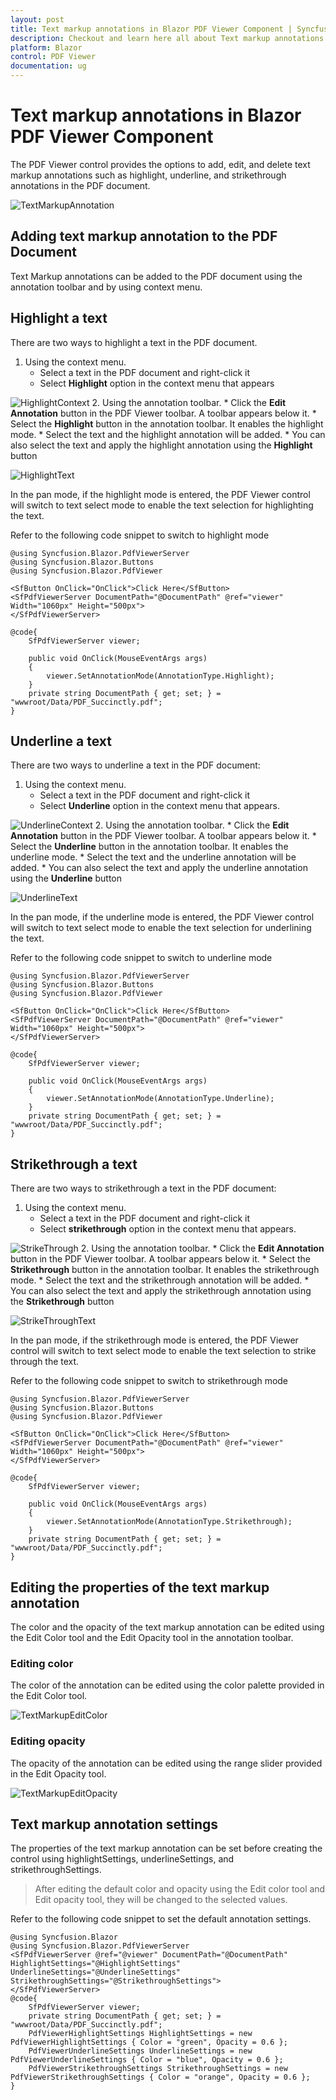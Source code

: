 ```yaml
---
layout: post
title: Text markup annotations in Blazor PDF Viewer Component | Syncfusion
description: Checkout and learn here all about Text markup annotations in Syncfusion Blazor PDF Viewer component and more.
platform: Blazor
control: PDF Viewer
documentation: ug
---
```


# Text markup annotations in Blazor PDF Viewer Component

The PDF Viewer control provides the options to add, edit, and delete text markup annotations such as highlight, underline, and strikethrough annotations in the PDF document.

![TextMarkupAnnotation](../../pdfviewer/images/text_markup_annotation.png)

## Adding text markup annotation to the PDF Document

Text Markup annotations can be added to the PDF document using the annotation toolbar and by using context menu.

## Highlight a text

There are two ways to highlight a text in the PDF document.
1. Using the context menu.
    * Select a text in the PDF document and right-click it
    * Select **Highlight** option in the context menu that appears

![HighlightContext](../../pdfviewer/images/highlight_context.png)
2. Using the annotation toolbar.
    * Click the **Edit Annotation** button in the PDF Viewer toolbar.  A toolbar appears below it.
    * Select the **Highlight** button in the annotation toolbar. It enables the highlight mode.
    * Select the text and the highlight annotation will be added.
    * You can also select the text and apply the highlight annotation using the **Highlight** button

![HighlightText](../../pdfviewer/images/highlight_text.png)

In the pan mode, if the highlight mode is entered, the PDF Viewer control will switch to text select mode to enable the text selection for highlighting the text.

Refer to the following code snippet to switch to highlight mode

```cshtml
@using Syncfusion.Blazor.PdfViewerServer
@using Syncfusion.Blazor.Buttons
@using Syncfusion.Blazor.PdfViewer

<SfButton OnClick="OnClick">Click Here</SfButton>
<SfPdfViewerServer DocumentPath="@DocumentPath" @ref="viewer" Width="1060px" Height="500px">
</SfPdfViewerServer>

@code{
    SfPdfViewerServer viewer;

    public void OnClick(MouseEventArgs args)
    {
        viewer.SetAnnotationMode(AnnotationType.Highlight);
    }
    private string DocumentPath { get; set; } = "wwwroot/Data/PDF_Succinctly.pdf";
}
```

## Underline a text

There are two ways to underline a text in the PDF document:
1. Using the context menu.
    * Select a text in the PDF document and right-click it
    * Select **Underline** option in the context menu that appears.

![UnderlineContext](../../pdfviewer/images/underline_context.png)
2. Using the annotation toolbar.
    * Click the **Edit Annotation** button in the PDF Viewer toolbar.  A toolbar appears below it.
    * Select the **Underline** button in the annotation toolbar. It enables the underline mode.
    * Select the text and the underline annotation will be added.
    * You can also select the text and apply the underline annotation using the **Underline** button

![UnderlineText](../../pdfviewer/images/underline_text.png)

In the pan mode, if the underline mode is entered, the PDF Viewer control will switch to text select mode to enable the text selection for underlining the text.

Refer to the following code snippet to switch to underline mode

```cshtml
@using Syncfusion.Blazor.PdfViewerServer
@using Syncfusion.Blazor.Buttons
@using Syncfusion.Blazor.PdfViewer

<SfButton OnClick="OnClick">Click Here</SfButton>
<SfPdfViewerServer DocumentPath="@DocumentPath" @ref="viewer" Width="1060px" Height="500px">
</SfPdfViewerServer>

@code{
    SfPdfViewerServer viewer;

    public void OnClick(MouseEventArgs args)
    {
        viewer.SetAnnotationMode(AnnotationType.Underline);
    }
    private string DocumentPath { get; set; } = "wwwroot/Data/PDF_Succinctly.pdf";
}
```

## Strikethrough a text

There are two ways to strikethrough a text in the PDF document:
1. Using the context menu.
    * Select a text in the PDF document and right-click it
    * Select **strikethrough** option in the context menu that appears.

![StrikeThrough](../../pdfviewer/images/strikethrough_context.png)
2. Using the annotation toolbar.
    * Click the **Edit Annotation** button in the PDF Viewer toolbar.  A toolbar appears below it.
    * Select the **Strikethrough** button in the annotation toolbar. It enables the strikethrough mode.
    * Select the text and the strikethrough annotation will be added.
    * You can also select the text and apply the strikethrough annotation using the **Strikethrough** button

![StrikeThroughText](../../pdfviewer/images/strike_through.png)

In the pan mode, if the strikethrough mode is entered, the PDF Viewer control will switch to text select mode to enable the text selection to strike through the text.

Refer to the following code snippet to switch to strikethrough mode

```cshtml
@using Syncfusion.Blazor.PdfViewerServer
@using Syncfusion.Blazor.Buttons
@using Syncfusion.Blazor.PdfViewer

<SfButton OnClick="OnClick">Click Here</SfButton>
<SfPdfViewerServer DocumentPath="@DocumentPath" @ref="viewer" Width="1060px" Height="500px">
</SfPdfViewerServer>

@code{
    SfPdfViewerServer viewer;

    public void OnClick(MouseEventArgs args)
    {
        viewer.SetAnnotationMode(AnnotationType.Strikethrough);
    }
    private string DocumentPath { get; set; } = "wwwroot/Data/PDF_Succinctly.pdf";
}
```

## Editing the properties of the text markup annotation

The color and the opacity of the text markup annotation can be edited using the Edit Color tool and the Edit Opacity tool in the annotation toolbar.

### Editing color

The color of the annotation can be edited using the color palette provided in the Edit Color tool.

![TextMarkupEditColor](../../pdfviewer/images/textmarkup_editcolor.png)

### Editing opacity

The opacity of the annotation can be edited using the range slider provided in the Edit Opacity tool.

![TextMarkupEditOpacity](../../pdfviewer/images/textmarup_editopacity.png)

## Text markup annotation settings

The properties of the text markup annotation can be set before creating the control using highlightSettings, underlineSettings, and strikethroughSettings.

>After editing the default color and opacity using the Edit color tool and Edit opacity tool, they will be changed to the selected values.

Refer to the following code snippet to set the default annotation settings.

```cshtml
@using Syncfusion.Blazor
@using Syncfusion.Blazor.PdfViewerServer
<SfPdfViewerServer @ref="@viewer" DocumentPath="@DocumentPath" HighlightSettings="@HighlightSettings" UnderlineSettings="@UnderlineSettings" StrikethroughSettings="@StrikethroughSettings">
</SfPdfViewerServer>
@code{
    SfPdfViewerServer viewer;
    private string DocumentPath { get; set; } = "wwwroot/Data/PDF_Succinctly.pdf";
    PdfViewerHighlightSettings HighlightSettings = new PdfViewerHighlightSettings { Color = "green", Opacity = 0.6 };
    PdfViewerUnderlineSettings UnderlineSettings = new PdfViewerUnderlineSettings { Color = "blue", Opacity = 0.6 };
    PdfViewerStrikethroughSettings StrikethroughSettings = new PdfViewerStrikethroughSettings { Color = "orange", Opacity = 0.6 };
}
```